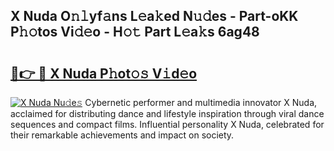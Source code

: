 ## X Nuda O𝚗𝚕yf𝚊ns L𝚎a𝚔ed N𝚞𝚍es - Part-oKK P𝚑𝚘tos Vi𝚍𝚎o - H𝚘𝚝 Part L𝚎a𝚔s 6ag48

# <h2><a href="http://kf0zdg1.oniu.top/?m=X+Nuda">🔗👉 🔴 X Nuda P𝚑ot𝚘𝚜 V𝚒d𝚎o</a></h2>

[![X Nuda Nu𝚍e𝚜](https://i.imgur.com/0qMVB7G.gif)](http://kf0zdg1.oniu.top/?m=X+Nuda)
Cybernetic performer and multimedia innovator X Nuda, acclaimed for distributing dance and lifestyle inspiration through viral dance sequences and compact films. Influential personality X Nuda, celebrated for their remarkable achievements and impact on society.  
